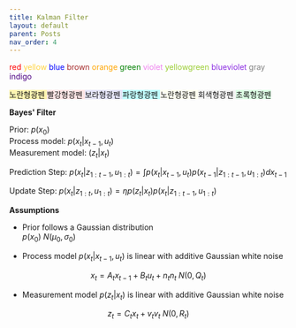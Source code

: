```yaml
---
title: Kalman Filter
layout: default
parent: Posts
nav_order: 4
---
```


<span style="color:red"> red </span>
<span style="color:#ffd33d"> yellow </span>
<span style="color:blue"> blue </span>
<span style="color:brown"> brown </span>
<span style="color:orange"> orange </span>
<span style="color:green"> green </span>
<span style="color:violet"> violet </span>
<span style="color:yellowgreen"> yellowgreen </span>
<span style="color:blueviolet"> blueviolet </span>
<span style="color:gray"> gray</span>
<span style="color:indigo"> indigo </span>

<span style="background-color:#fff5b1"> 노란형광펜 </span>
<span style="background-color:#FFE6E6"> 빨강형광펜 </span>
<span style="background-color:#E6E6FA"> 보라형광펜 </span>
<span style="background-color:#C0FFFF"> 파랑형광펜 </span>
<span style="background-color:#FFFFF0"> 노란형광펜 </span>
<span style="background-color:#F5F5F5"> 회색형광펜 </span>
<span style="background-color:#DCFFE4"> 초록형광펜 </span>




**Bayes' Filter**  

Prior: $p(x_0)$  
Process model: $p(x_t | x_{t-1}, u_t)$  
Measurement model: $(z_t | x_t)$  

Prediction Step: $p(x_t \vert z_{1:t-1}, u_{1:t}) = \int p(x_t \vert x_{t-1}, u_t) p(x_{t-1} \vert z_{1:t-1}, u_{1:t}) dx_{t-1}$  

Update Step: $p(x_t \vert z_{1:t}, u_{1:t}) = \eta p(z_t \vert x_t) p(x_t \vert z_{1:t-1}, u_{1:t})$


**Assumptions**  
- Prior follows a Gaussian distribution  
$p(x_0) ~ N(\mu _0, \sigma _0)$

- Process model $p(x_t \vert x_{t-1}, u_t)$ is linear with additive Gaussian white noise

$$
x_t = A_t x_{t-1} + B_t u_t + n_t
n_t ~ N(0, Q_t)
$$

- Measurement model $p(z_t \vert x_t)$ is linear with additive Gaussian white noise

$$
z_t = C_t x_t + v_t
v_t ~ N(0, R_t)
$$